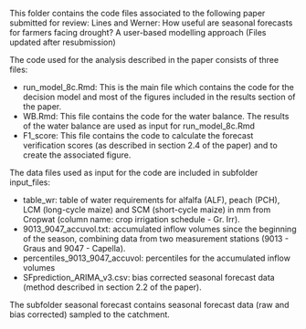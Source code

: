 This folder contains the code files associated to the following paper submitted for review: Lines and Werner: How useful are seasonal forecasts for farmers facing drought? A user-based modelling approach
(Files updated after resubmission)

The code used for the analysis described in the paper consists of three files:

   -  run_model_8c.Rmd: This is the main file which contains the code for the decision model and most of the figures included in the results section of the paper.
   -  WB.Rmd: This file contains the code for the water balance. The results of the water balance are used as input for run_model_8c.Rmd
   - F1_score: This file contains the code to calculate the forecast verification scores (as described in section 2.4 of the paper) and to create the associated figure.

The data files used as input for the code are included in subfolder input_files:

   - table_wr: table of water requirements for alfalfa (ALF), peach (PCH), LCM (long-cycle maize) and SCM (short-cycle maize) in mm from Cropwat (column name: crop irrigation schedule - Gr. Irr).
   - 9013_9047_accuvol.txt: accumulated inflow volumes since the beginning of the season, combining data from two measurement stations (9013 - Graus and 9047 - Capella).
   - percentiles_9013_9047_accuvol: percentiles for the accumulated inflow volumes
   - SFprediction_ARIMA_v3.csv: bias corrected seasonal forecast data (method described in section 2.2 of the paper).

The subfolder seasonal forecast contains seasonal forecast data (raw and bias corrected) sampled to the catchment.

